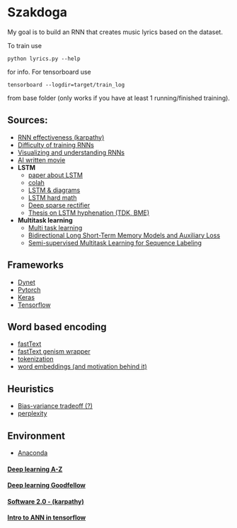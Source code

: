 # Szakdoga

My goal is to build an RNN that creates music lyrics based on the dataset.

To train use
```
python lyrics.py --help
```
for info.
For tensorboard use
```
tensorboard --logdir=target/train_log
```
from base folder (only works if you have at least 1 running/finished training).

## Sources: 
- [RNN effectiveness (karpathy)](http://karpathy.github.io/2015/05/21/rnn-effectiveness/)
- [Difficulty of training RNNs](http://proceedings.mlr.press/v28/pascanu13.pdf)
- [Visualizing and understanding RNNs](https://arxiv.org/pdf/1506.02078.pdf)
- [AI written movie](https://arstechnica.com/gaming/2016/06/an-ai-wrote-this-movie-and-its-strangely-moving/)
- **LSTM**
  -  [paper about LSTM](http://www.bioinf.jku.at/publications/older/2604.pdf)
  -  [colah](http://colah.github.io/posts/2015-08-Understanding-LSTMs/)
  -  [LSTM & diagrams](https://medium.com/@shiyan/understanding-lstm-and-its-diagrams-37e2f46f1714)
  -  [LSTM hard math](https://arxiv.org/pdf/1503.04069.pdf)
  -  [Deep sparse rectifier](http://proceedings.mlr.press/v15/glorot11a/glorot11a.pdf)
  -  [Thesis on LSTM hyphenation (TDK, BME)](http://tdk.bme.hu/VIK/DownloadPaper/Szotagolas-mely-neuralis-halozatokkal1)
- **Multitask learning**
  - [Multi task learning](http://ruder.io/multi-task/)
  - [Bidirectional Long Short-Term Memory Models and Auxiliary Loss](https://arxiv.org/abs/1604.05529)
  - [Semi-supervised Multitask Learning for Sequence Labeling](https://arxiv.org/abs/1704.07156)

## Frameworks
- [Dynet](https://github.com/clab/dynet)
- [Pytorch](https://github.com/pytorch/pytorch)
- [Keras](https://keras.io/)
- [Tensorflow](https://www.tensorflow.org/)

## Word based encoding
- [fastText](https://fasttext.cc/)
- [fastText genism wrapper](https://radimrehurek.com/gensim/models/wrappers/fasttext.html)
- [tokenization](http://www.nltk.org/api/nltk.tokenize.html)
- [word embeddings (and motivation behind it)](https://www.youtube.com/watch?v=5PL0TmQhItY)

## Heuristics
- [Bias-variance tradeoff (?)](https://en.wikipedia.org/wiki/Bias%E2%80%93variance_tradeoff)
- [perplexity](https://en.wikipedia.org/wiki/Perplexity)

## Environment
- [Anaconda](https://anaconda.org/)

#### [Deep learning A-Z](https://www.superdatascience.com/deep-learning/)
#### [Deep learning Goodfellow](http://www.deeplearningbook.org/)
#### [Software 2.0 - (karpathy)](https://medium.com/@karpathy/software-2-0-a64152b37c35)
#### [Intro to ANN in tensorflow](https://www.youtube.com/watch?v=BhpvH5DuVu8&index=3&list=PLSPWNkAMSvv5DKeSVDbEbUKSsK4Z-GgiP)
